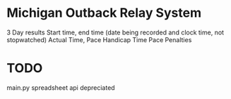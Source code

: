 # Michigan Outback Relay System

3 Day results
Start time, end time (date being recorded and clock time, not stopwatched)
Actual Time, Pace
Handicap Time Pace
Penalties


# TODO

main.py spreadsheet api depreciated